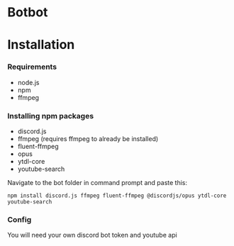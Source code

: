 # Botbot
 
# Installation

### Requirements

- node.js
- npm
- ffmpeg

### Installing npm packages

- discord.js
- ffmpeg (requires ffmpeg to already be installed)
- fluent-ffmpeg
- opus
- ytdl-core
- youtube-search

Navigate to the bot folder in command prompt and paste this:

`npm install discord.js ffmpeg fluent-ffmpeg @discordjs/opus ytdl-core youtube-search`

### Config

You will need your own discord bot token and youtube api
